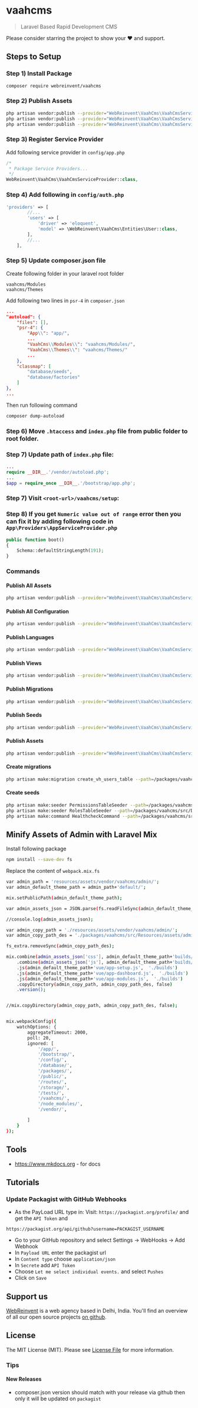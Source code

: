 # vaahcms
> Laravel Based Rapid Development CMS

Please consider starring the project to show your :heart: and support.



## Steps to Setup

### Step 1) Install Package
```bash
composer require webreinvent/vaahcms
```

### Step 2) Publish Assets
```bash
php artisan vendor:publish --provider="WebReinvent\VaahCms\VaahCmsServiceProvider" --tag=assets
php artisan vendor:publish --provider="WebReinvent\VaahCms\VaahCmsServiceProvider" --tag=migrations
php artisan vendor:publish --provider="WebReinvent\VaahCms\VaahCmsServiceProvider" --tag=seeds
```

### Step 3) Register Service Provider

Add following service provider in `config/app.php`

```php
/*
 * Package Service Providers...
 */
WebReinvent\VaahCms\VaahCmsServiceProvider::class,
```

### Step 4) Add following in `config/auth.php`
```php
'providers' => [
        //...
        'users' => [
            'driver' => 'eloquent',
            'model' => \WebReinvent\VaahCms\Entities\User::class,
        ],
        //...
    ],
```

### Step 5) Update composer.json file

Create following folder in your laravel root folder

```
vaahcms/Modules
vaahcms/Themes
```

Add following two lines in `psr-4` in `composer.json`
```json
...
"autoload": {
    "files": [],
    "psr-4": {
        "App\\": "app/",
        ...
        "VaahCms\\Modules\\": "vaahcms/Modules/",
        "VaahCms\\Themes\\": "vaahcms/Themes/"
        ...
    },
    "classmap": [
        "database/seeds",
        "database/factories"
    ]
},
...
```

Then run following command
```bash
composer dump-autoload
```

### Step 6) Move `.htaccess` and `index.php` file from public folder to root folder.

### Step 7) Update path of `index.php` file:
```php
...
require __DIR__.'/vendor/autoload.php';
...
$app = require_once __DIR__.'/bootstrap/app.php';
```

### Step 7) Visit ```<root-url>/vaahcms/setup```:


### Step 8) If you get `Numeric value out of range` error then you can fix it by adding  following code in `App\Providers\AppServiceProvider.php`
```php
public function boot()
{
    Schema::defaultStringLength(191);
}
```


### Commands

#### Publish All Assets
```bash
php artisan vendor:publish --provider="WebReinvent\VaahCms\VaahCmsServiceProvider"
```

#### Publish All Configuration
```bash
php artisan vendor:publish --provider="WebReinvent\VaahCms\VaahCmsServiceProvider" --tag=config
```

#### Publish Languages
```bash
php artisan vendor:publish --provider="WebReinvent\VaahCms\VaahCmsServiceProvider" --tag=lang
```

#### Publish Views
```bash
php artisan vendor:publish --provider="WebReinvent\VaahCms\VaahCmsServiceProvider" --tag=views
```

#### Publish Migrations
```bash
php artisan vendor:publish --provider="WebReinvent\VaahCms\VaahCmsServiceProvider" --tag=migrations
```

#### Publish Seeds
```bash
php artisan vendor:publish --provider="WebReinvent\VaahCms\VaahCmsServiceProvider" --tag=seeds
```

#### Publish Assets
```bash
php artisan vendor:publish --provider="WebReinvent\VaahCms\VaahCmsServiceProvider" --tag=assets
```



#### Create migrations
```bash
php artisan make:migration create_vh_users_table --path=/packages/vaahcms/src/Database/Migrations
```

#### Create seeds
```bash
php artisan make:seeder PermissionsTableSeeder --path=/packages/vaahcms/src/Database/Seeders
php artisan make:seeder RolesTableSeeder --path=/packages/vaahcms/src/Database/Seeders
php artisan make:command HealthcheckCommand --path=/packages/vaahcms/src/Database/Seeders
```

## Minify Assets of Admin with Laravel Mix

Install following package
```bash
npm install --save-dev fs
```

Replace the content of `webpack.mix.fs`
```bash
var admin_path = 'resources/assets/vendor/vaahcms/admin/';
var admin_default_theme_path = admin_path+'default/';

mix.setPublicPath(admin_default_theme_path);

var admin_assets_json = JSON.parse(fs.readFileSync(admin_default_theme_path+'assets.json'));

//console.log(admin_assets_json);

var admin_copy_path = './resources/assets/vendor/vaahcms/admin/';
var admin_copy_path_des = './packages/vaahcms/src/Resources/assets/admin/';

fs_extra.removeSync(admin_copy_path_des);

mix.combine(admin_assets_json['css'], admin_default_theme_path+'builds/vaahcms.css')
    .combine(admin_assets_json['js'], admin_default_theme_path+'builds/vaahcms.js')
    .js(admin_default_theme_path+'vue/app-setup.js',  './builds')
    .js(admin_default_theme_path+'vue/app-dashboard.js',  './builds')
    .js(admin_default_theme_path+'vue/app-modules.js',  './builds')
    .copyDirectory(admin_copy_path, admin_copy_path_des, false)
    .version();


//mix.copyDirectory(admin_copy_path, admin_copy_path_des, false);


mix.webpackConfig({
    watchOptions: {
        aggregateTimeout: 2000,
        poll: 20,
        ignored: [
            '/app/',
            '/bootstrap/',
            '/config/',
            '/database/',
            '/packages/',
            '/public/',
            '/routes/',
            '/storage/',
            '/tests/',
            '/vaahcms/',
            '/node_modules/',
            '/vendor/',

        ]
    }
});

```


## Tools

- https://www.mkdocs.org - for docs 

## Tutorials
### Update Packagist with GitHub Webhooks

- As the PayLoad URL type in:
Visit: `https://packagist.org/profile/` and get the `API Token` and 
```
https://packagist.org/api/github?username=PACKAGIST_USERNAME
```

- Go to your GitHub repository and select  Settings -> WebHooks -> Add Webhook
- In `Payload URL` enter the packagist url
- In `Content type` choose `application/json`
- In `Secrete` add `API Token`
- Choose `Let me select individual events.` and select `Pushes`
- Click on `Save`

## Support us

[WebReinvent](https://www.webreinvent.com) is a web agency based in Delhi, India. You'll find an overview of all our open source projects [on github](https://github.com/webreinvent).

## License

The MIT License (MIT). Please see [License File](LICENSE) for more information.


### Tips

#### New Releases
- composer.json version should match with your release via github then only it will be updated on `packagist` 